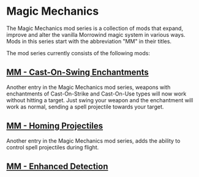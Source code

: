# Magic Mechanics
The Magic Mechanics mod series is a collection of mods that expand, improve and alter the vanilla Morrowind magic system in various ways. Mods in this series start with the abbreviation "MM" in their titles.

The mod series currently consists of the following mods:

## [MM - Cast-On-Swing Enchantments](https://www.nexusmods.com/morrowind/mods/47338)
Another entry in the Magic Mechanics mod series, weapons with enchantments of Cast-On-Strike and Cast-On-Use types will now work without hitting a target. Just swing your weapon and the enchantment will work as normal, sending a spell projectile towards your target.

## [MM - Homing Projectiles](https://www.nexusmods.com/morrowind/mods/47403)
Another entry in the Magic Mechanics mod series, adds the ability to control spell projectiles during flight.

## [MM - Enhanced Detection](https://www.nexusmods.com/morrowind/mods/47480)
